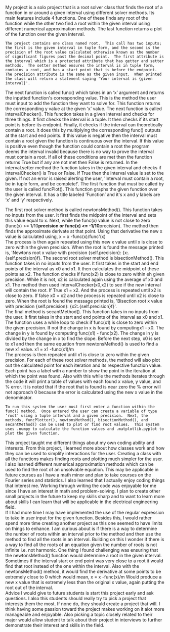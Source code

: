 My project is a solo project that is a root solver class that finds the root of a function in or around a given interval using different solver methods.  Its main features include 4 functions.  One of these finds any root of the function while the other two find a root within the given interval using different numerical approximation methods. The last function returns a plot of the function over the given interval.
	
	The project contains one class named root.  This call has two inputs; the first is the given interval in tuple form, and the second is the precision of the root value calculated otherwise known as the number of significant figures past the decimal point.  The first attribute is the interval which is a protected attribute that has getter and setter methods.  The setter method ensures the interval is in tuple form, contains a root, and has a start point that is before the endpoint.  The precision attribute is the same as the given input.  When printed the class will return a statement saying 'Your interval is {given interval}'.
The next function is called func() which takes in an ‘x’ argument and returns the inputted function's corresponding value.  This is the method the user must input to add the function they want to solve for.  This function returns the corresponding y value at the given ‘x’ value.
The next function is called intervalChecker().  This function takes in a given interval and checks for three things.  It first checks the interval is a tuple.  It then checks if its start point is before its endpoint.  Finally, it checks if the interval can theoretically contain a root.  It does this by multiplying the corresponding func() outputs at the start and end points.  If this value is negative then the interval must contain a root given the function is continuous over the interval. If this value is positive even though the function could contain a root the program deems the interval invalid because there is no way to prove the interval must contain a root.  If all of these conditions are met then the function returns True but if any are not met then False is returned.
	In the interval.setter method the function takes in the given interval and checks if intervalChecker() is True or False.  If True then the interval value is set to the given.  If not an error is raised alerting the user, 'Interval must contain a root, be in tuple form, and be complete!'.
	The first function that must be called by the user is called funcPlot().  This function graphs the given function over the given interval.  It has a title labeled ‘Function’ and it's x and y labels are ‘x’ and ‘y’ respectively.
	
The first root solver method is called newtonsMethod().  This function takes no inputs from the user.  It first finds the midpoint of the interval and sets this value equal to x. Next, while the func(x) value is not close to zero (func(x) >= 1/10**precision or func(x) <=  -1/10**precision).  The method then finds the approximate derivate at that point.  Using that derivative the new x value is calculated using,
x = x -func(x)/func'(x)  
The process is then again repeated using this new x value until x is close to zero within the given precision.  When the root is found the message printed is, 'Newtons root x value with precision {self.precision}: {x:.{self.precision}f}.
The second root solver method is bisectionMethod().  This function takes in no inputs from the user.  It first takes in the start and end points of the interval as x0 and x1.  It then calculates the midpoint of these points as x2.  The function checks if func(x2) is close to zero within eh given precision.  While it is not, x2 is calculated again using the average of x0 and x1.  The method then used intervalChecker(x0,x2) to see if the new interval will contain the root.  If True x1 = x2. And the process is repeated until x2 is close to zero.  If false x0 = x2 and the process is repeated until x2 is close to zero. When the root is found the message printed is, 'Bisection root x value with precision {self.precision}: {x2:.{self.precision}f}'.  
The final method is secantMethod().  This function takes in no inputs from the user.  It first takes in the start and end points of the interval as x0 and x1. The function uses a while loop to check if func(x1) is close to zero within the given precision.  If not the change in x is found by computingx1 - x0.  The change in y is found by computing func(x1) - func(x2).  The change in y is divided by the change in x to find the slope.  Before the next step,  x0 is set to x1 and then the same equation from newtonsMethod() is used to find a new x1 value.
x1 = x1 -func(x1)/m  
The process is then repeated until x1 is close to zero within the given precision.
	For each of these root solver methods, the method will also plot out the calculated point for each iteration and its respective function value.  Each point has a label with a number to show the point in the iteration at which the point was found.  Also with this while the methods iterates through the code it will print a table of values with each found x value, y value, and % error.  It is noted that if the root that is found is near zero the % error will not approach 0 because the error is calculated using the new x value in the denominator.

	To run this system the user must first enter a function within the func() method.  Once entered the user can create a variable of type ‘root’ using a tuple interval and a given precision.  Next, the methods, funcPlotter(), newtonsMethod(), bisectionMethod(), and secantMethod() can be used to plot or find root values.  This system uses .numpy to calculate the function values and .matplotlib.pyplot to plot the given function.

This project taught me different things about my own coding ability and interests.  From this project, I learned more about how classes work and how they can be used to simplify interactions for the user.  Creating a class with all the functions makes finding roots and plotting much simpler for the user.  I also learned different numerical approximation methods which can be used to find the root of an unsolvable equation.  This may be applicable in future courses as I have a math minor and plan to take courses on the Fourier series and statistics.
	I also learned that I actually enjoy coding things that interest me.  Working through writing the code was enjoyable for me since I have an interest in math and problem-solving.  I plan to create other small projects in the future to keep my skills sharp and to want to learn more about skills I can learn that will be applicable in the electrical engineering field.  
If I had more time I may have implemented the use of the regular expression to take in user input for the given function.  Besides this, I would rather spend more time creating another project as this one seemed to have limits on things to enhance.  I am curious about is if there is a way to determine the number of roots within an interval prior to the method and then use the method to find all the roots in an interval.  Building on this I wonder if there is a way to find all the roots of an equation given the number of roots is not infinite i.e. not harmonic.
One thing I found challenging was ensuring that the newtonsMethod() function would determine a root in the given interval.  Sometimes if the interval start or end point was very close to a root it would find that root instead of the one within the interval.  Also with the newtonsMethod() method, it would find the derivative at some points to be extremely close to 0 which would mean,
x = x -func(x)/m
Would produce a new x value that is extremely less than the original x value, again putting the root out of the interval.  
	Advice I would give to future students is start this project early and ask questions.  I also this students should really try to pick a project that interests them the most.  If none do, they should create a project that will.  I think having some passion toward the project makes working on it alot more manageable and enjoyable.  Also picking a topic closely related to their major would allow student to talk about their project in interviews to further demonstrate their interest and skills in the field.

